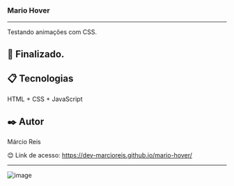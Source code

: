 ### Mario Hover 

---

Testando animações com CSS.

## 🚀 Finalizado.

## 📋 Tecnologias
HTML + CSS + JavaScript

## ✒️ Autor
Márcio Reis

😊 Link de acesso: https://dev-marcioreis.github.io/mario-hover/

---
![image](https://user-images.githubusercontent.com/122680054/212683454-ffc6eb5d-a7d5-44bc-b60c-ce96715315d6.png)

